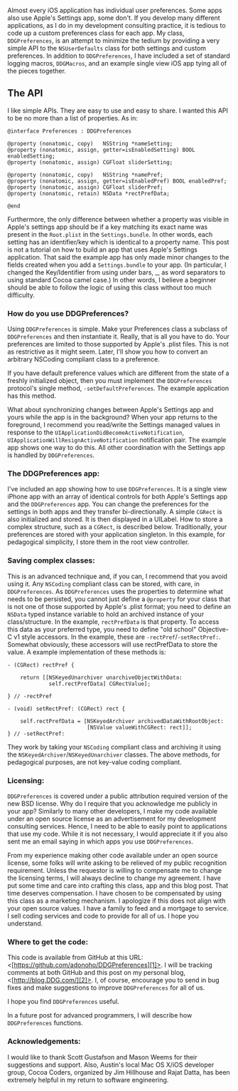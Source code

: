 Almost every iOS application has individual user preferences. Some apps also
use Apple's Settings app, some don't. If you develop many different
applications, as I do in my development consulting practice, it is tedious to
code up a custom preferences class for each app. My class, `DDGPreferences`, is
an attempt to minimize the tedium by providing a very simple API to the
`NSUserDefaults` class for both settings and custom preferences. In addition to
`DDGPreferences`, I have included a set of standard logging macros, `DDGMacros`,
and an example single view iOS app tying all of the pieces together.

## The API

I like simple APIs. They are easy to use and easy to share. I wanted this API
to be no more than a list of properties. As in:

    
    @interface Preferences : DDGPreferences
    
    @property (nonatomic, copy)   NSString *nameSetting;
    @property (nonatomic, assign, getter=isEnabledSetting) BOOL enabledSetting;
    @property (nonatomic, assign) CGFloat sliderSetting;
    
    @property (nonatomic, copy)   NSString *namePref;
    @property (nonatomic, assign, getter=isEnabledPref) BOOL enabledPref;
    @property (nonatomic, assign) CGFloat sliderPref;
    @property (nonatomic, retain) NSData *rectPrefData;
    
    @end
    

Furthermore, the only difference between whether a property was visible in
Apple's settings app should be if a key matching its exact name was present in
the `Root.plist` in the `Settings.bundle`. In other words, each setting has an
identifier/key which is identical to a property name. This post is not a
tutorial on how to build an app that uses Apple's Settings application. That
said the example app has only made minor changes to the fields created when
you add a `Settings.bundle` to your app. (In particular, I changed the
Key/Identifier from using under bars, _, as word separators to using standard
Cocoa camel case.) In other words, I believe a beginner should be able to
follow the logic of using this class without too much difficulty.

### How do you use DDGPreferences?

Using `DDGPreferences` is simple. Make your Preferences class a subclass of
`DDGPreferences` and then instantiate it. Really, that is all you have to do.
Your preferences are limited to those supported by Apple's .plist files. This
is not as restrictive as it might seem. Later, I'll show you how to convert an
arbitrary NSCoding compliant class to a preference.

If you have default preference values which are different from the state of a
freshly initialized object, then you must implement the `DDGPreferences`
protocol's single method, `-setDefaultPreferences`. The example application has
this method.

What about synchronizing changes between Apple's Settings app and yours while
the app is in the background? When your app returns to the foreground, I
recommend you read/write the Settings managed values in response to
the `UIApplicationDidBecomeActiveNotification`,
`UIApplicationWillResignActiveNotification` notification pair. The example app
shows one way to do this. All other coordination with the Settings app is
handled by `DDGPreferences`.

### The DDGPreferences app:

I've included an app showing how to use `DDGPreferences`. It is a single view
iPhone app with an array of identical controls for both Apple's Settings app
and the `DDGPreferences` app. You can change the preferences for the settings in
both apps and they transfer bi-directionally. A simple `CGRect` is also
initialized and stored. It is then displayed in a UILabel. How to store a
complex structure, such as a `CGRect`, is described below. Traditionally, your
preferences are stored with your application singleton. In this example, for
pedagogical simplicity, I store them in the root view controller.

### Saving complex classes:

This is an advanced technique and, if you can, I recommend that you avoid
using it. Any `NSCoding` compliant class can be stored, with care, in
`DDGPreferences`. As `DDGPreferences` uses the properties to determine what needs
to be persisted, you cannot just define a `@property` for your class that is not
one of those supported by Apple's .plist format; you need to define an `NSData`
typed instance variable to hold an archived instance of your class/structure.
In the example, `rectPrefData` is that property. To access this data as your
preferred type, you need to define "old school" Objective-C v1 style
accessors. In the example, these are `-rectPref`/`-setRectPref:`. Somewhat
obviously, these accessors will use rectPrefData to store the value. A example
implementation of these methods is:

    
    - (CGRect) rectPref {
    
        return [[NSKeyedUnarchiver unarchiveObjectWithData:
                 self.rectPrefData] CGRectValue];
    
    } // -rectPref
    
    - (void) setRectPref: (CGRect) rect {
    
        self.rectPrefData = [NSKeyedArchiver archivedDataWithRootObject:
                             [NSValue valueWithCGRect: rect]];
    } // -setRectPref:
    

They work by taking your `NSCoding` compliant class and archiving it using the
`NSKeyedArchiver`/`NSKeyedUnarchiver` classes. The above methods, for pedagogical
purposes, are not key-value coding compliant.

### Licensing:

`DDGPreferences` is covered under a public attribution required version of the
new BSD license. Why do I require that you acknowledge me publicly in your
app? Similarly to many other developers, I make my code available under an
open source license as an advertisement for my development consulting
services. Hence, I need to be able to easily point to applications that use my
code. While it is not necessary, I would appreciate it if you also sent me an
email saying in which apps you use `DDGPreferences`.

From my experience making other code available under an open source license,
some folks will write asking to be relieved of my public recognition
requirement. Unless the requestor is willing to compensate me to change the
licensing terms, I will always decline to change my agreement. I have put some
time and care into crafting this class, app and this blog post. That time
deserves compensation. I have chosen to be compensated by using this class as
a marketing mechanism. I apologize if this does not align with your open
source values. I have a family to feed and a mortgage to service. I sell
coding services and code to provide for all of us. I hope you understand.

### Where to get the code:

This code is available from GitHub at this URL:
<[https://github.com/adonoho/DDGPreferences][1]>. I will be tracking comments
at both GitHub and this post on my personal blog, <[http://blog.DDG.com/][2]>.
I, of course, encourage you to send in bug fixes and make suggestions to
improve `DDGPreferences` for all of us.

   [1]: https://github.com/adonoho/DDGPreferences
   [2]: http://blog.DDG.com/?p=53

I hope you find `DDGPreferences` useful.

In a future post for advanced programmers, I will describe how `DDGPreferences`
functions.

### Acknowledgements:

I would like to thank Scott Gustafson and Mason Weems for their suggestions and 
support. Also, Austin's local Mac OS X/iOS developer group, Cocoa Coders, organized 
by Jim Hillhouse and Rajat Datta, has been extremely helpful in my return
to software engineering.
